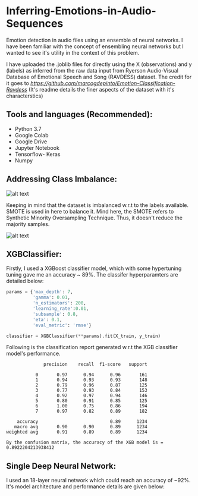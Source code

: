 # Inferring-Emotions-in-Audio-Sequences

Emotion detection in audio files using an ensemble of neural networks. I have been familiar with the concept of ensembling neural networks but I wanted to see it's utility in the context of this problem.

I have uploaded the .joblib files for directly using the X (observations) and y (labels) as inferred from the raw data input from Ryerson Audio-Visual Database of Emotional Speech and Song (RAVDESS) dataset. The credit for it goes to *https://github.com/marcogdepinto/Emotion-Classification-Ravdess* (It's readme details the finer aspects of the dataset with it's characterstics)

## Tools and languages (Recommended):
* Python 3.7
* Google Colab
* Google Drive
* Jupyter Notebook
* Tensorflow- Keras
* Numpy

## Addressing Class Imbalance:
![alt text](https://user-images.githubusercontent.com/45323656/71593192-14ac0180-2b01-11ea-9321-8f7f2be6c1ca.png)

Keeping in mind that the dataset is imbalanced w.r.t to the labels available. SMOTE is used in here to balance it. Mind here, the SMOTE refers to Synthetic Minority Oversampling Technique. Thus, it doesn't reduce the majority samples.

![alt text](https://user-images.githubusercontent.com/45323656/71593279-6f455d80-2b01-11ea-9085-47804835f89c.png)

## XGBClassifier: 
Firstly, I used a XGBoost classifier model, which with some hypertuning tuning gave me an accuracy ~ 89%. The classifer hyperparamters are detailed below: 
``` python
params = {'max_depth': 7,
          'gamma': 0.01,
          'n_estimators': 200,
          'learning_rate':0.01,
          'subsample': 0.8,
          'eta': 0.1,
          'eval_metric': 'rmse'}

classifier = XGBClassifier(**params).fit(X_train, y_train)
```
Following is the classification report generated w.r.t the XGB classifier model's performance.
```
              precision    recall  f1-score   support

           0       0.97      0.94      0.96       161
           1       0.94      0.93      0.93       148
           2       0.79      0.96      0.87       125
           3       0.77      0.93      0.84       153
           4       0.92      0.97      0.94       146
           5       0.80      0.91      0.85       125
           6       1.00      0.75      0.86       194
           7       0.97      0.82      0.89       182

    accuracy                           0.89      1234
   macro avg       0.90      0.90      0.89      1234
weighted avg       0.91      0.89      0.89      1234

By the confusion matrix, the accuracy of the XGB model is = 0.8922204213938412
```
## Single Deep Neural Network:
I used an 18-layer neural network which could reach an accuracy of ~92%. It's model architecture and performance details are given below:
